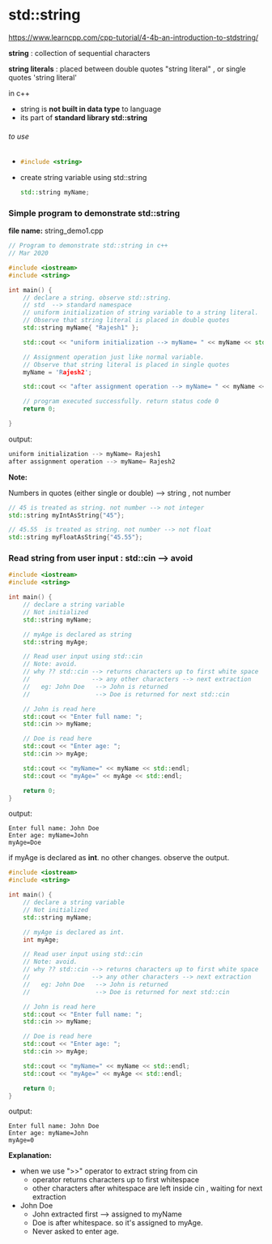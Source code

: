 # std::string

https://www.learncpp.com/cpp-tutorial/4-4b-an-introduction-to-stdstring/  

**string** : collection of sequential characters 

**string literals** : placed between double quotes "string literal" , or single quotes 'string literal'

 

in c++ 

* string is **not built in data type** to language
* its part of **standard library std::string**

###### to use 

* ```c++
  #include <string>
  ```

  

* create string variable using std::string

  ```c++
  std::string myName;
  ```





### Simple program to demonstrate std::string

**file name:** string_demo1.cpp

```c++
// Program to demonstrate std::string in c++
// Mar 2020

#include <iostream>
#include <string>

int main() {
	// declare a string. observe std::string. 
	// std  --> standard namespace
	// uniform initialization of string variable to a string literal.
	// Observe that string literal is placed in double quotes
	std::string myName{ "Rajesh1" }; 

	std::cout << "uniform initialization --> myName= " << myName << std::endl;

	// Assignment operation just like normal variable. 
	// Observe that string literal is placed in single quotes
	myName = 'Rajesh2';

	std::cout << "after assignment operation --> myName= " << myName << std::endl;

	// program executed successfully. return status code 0
	return 0;

}
```

  output:

```c++
uniform initialization --> myName= Rajesh1  
after assignment operation --> myName= Rajesh2 
```



**Note:**

Numbers in quotes (either single or double)  --> string   , not number

```c++
// 45 is treated as string. not number --> not integer
std::string myIntAsString{"45"};

// 45.55  is treated as string. not number --> not float
std::string myFloatAsString{"45.55"}; 
```



### Read string from user input : std::cin   --> avoid

```c++
#include <iostream>
#include <string>

int main() {
	// declare a string variable
	// Not initialized
	std::string myName;

    // myAge is declared as string
	std::string myAge;

	// Read user input using std::cin 
	// Note: avoid. 
	// why ?? std::cin --> returns characters up to first white space
	//                 --> any other characters --> next extraction
	//   eg: John Doe   --> John is returned
	//                  --> Doe is returned for next std::cin

	// John is read here
	std::cout << "Enter full name: ";
	std::cin >> myName; 

	// Doe is read here
	std::cout << "Enter age: ";
	std::cin >> myAge;

	std::cout << "myName=" << myName << std::endl;
	std::cout << "myAge=" << myAge << std::endl;

	return 0;
}
```

output: 

```
Enter full name: John Doe 
Enter age: myName=John         
myAge=Doe
```



if myAge is declared as **int**. no other changes. observe the output. 

```c++
#include <iostream>
#include <string>

int main() {
	// declare a string variable
	// Not initialized
	std::string myName;

    // myAge is declared as int.
	int myAge;

	// Read user input using std::cin 
	// Note: avoid. 
	// why ?? std::cin --> returns characters up to first white space
	//                 --> any other characters --> next extraction
	//   eg: John Doe   --> John is returned
	//                  --> Doe is returned for next std::cin

	// John is read here
	std::cout << "Enter full name: ";
	std::cin >> myName; 

	// Doe is read here
	std::cout << "Enter age: ";
	std::cin >> myAge;

	std::cout << "myName=" << myName << std::endl;
	std::cout << "myAge=" << myAge << std::endl;

	return 0;
}
```

output: 

```
Enter full name: John Doe  
Enter age: myName=John   
myAge=0 
```

**Explanation:**

* when we use ">>" operator to extract string from cin 
  * operator returns characters up to first whitespace
  * other characters after whitespace are left inside cin , waiting for next extraction
* John Doe
  * John extracted first --> assigned to myName
  * Doe is after whitespace. so it's assigned to myAge. 
  * Never asked to enter age. 

